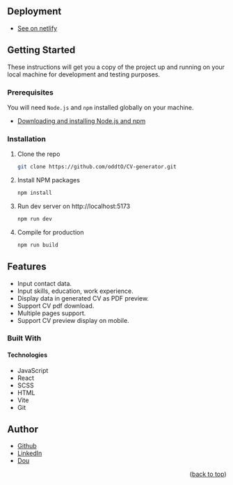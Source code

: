 

## Deployment

* [See on netlify](https://thunderous-belekoy-ae9744.netlify.app/)


<!-- GETTING STARTED -->
## Getting Started

These instructions will get you a copy of the project up and running on your local machine for development and testing purposes.

### Prerequisites

You will need `Node.js` and `npm` installed globally on your machine.
* [Downloading and installing Node.js and npm](https://docs.npmjs.com/downloading-and-installing-node-js-and-npm)

### Installation

1. Clone the repo
   ```sh
   git clone https://github.com/oddtO/CV-generator.git
   ```
2. Install NPM packages
   ```sh
   npm install
   ```
3. Run dev server on http://localhost:5173
   ```sh
   npm run dev
   ```
4. Compile for production
   ```sh
   npm run build
   ```
















## Features

* Input contact data.
* Input skills, education, work experience.
* Display data in generated CV as PDF preview. 
* Support CV pdf download.
* Multiple pages support.
* Support CV preview display on mobile.


### Built With

#### Technologies

* JavaScript
* React
* SCSS
* HTML
* Vite
* Git






<!-- AUTHORS -->
## Author

* [Github](https://github.com/oddtO)
* [LinkedIn](https://www.linkedin.com/in/dmytro-yefimov-316690207/)
* [Dou](https://dou.ua/users/oddto/)
<p align="right">(<a href="#top">back to top</a>)</p>
